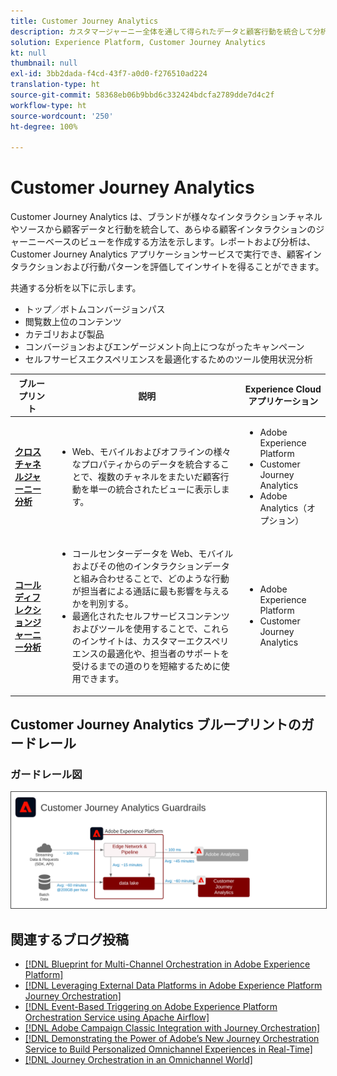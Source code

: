 ```yaml
---
title: Customer Journey Analytics
description: カスタマージャーニー全体を通して得られたデータと顧客行動を統合して分析します。
solution: Experience Platform, Customer Journey Analytics
kt: null
thumbnail: null
exl-id: 3bb2dada-f4cd-43f7-a0d0-f276510ad224
translation-type: ht
source-git-commit: 58368eb06b9bbd6c332424bdcfa2789dde7d4c2f
workflow-type: ht
source-wordcount: '250'
ht-degree: 100%

---
```


# Customer Journey Analytics

Customer Journey Analytics は、ブランドが様々なインタラクションチャネルやソースから顧客データと行動を統合して、あらゆる顧客インタラクションのジャーニーベースのビューを作成する方法を示します。レポートおよび分析は、Customer Journey Analytics アプリケーションサービスで実行でき、顧客インタラクションおよび行動パターンを評価してインサイトを得ることができます。

共通する分析を以下に示します。

* トップ／ボトムコンバージョンパス
* 閲覧数上位のコンテンツ
* カテゴリおよび製品
* コンバージョンおよびエンゲージメント向上につながったキャンペーン
* セルフサービスエクスペリエンスを最適化するためのツール使用状況分析

| ブループリント | 説明 | Experience Cloud アプリケーション |
|---|---|---|
| **[クロスチャネルジャーニー分析](digital-behavioral-data-consolidation.md)** | <ul><li>Web、モバイルおよびオフラインの様々なプロパティからのデータを統合することで、複数のチャネルをまたいだ顧客行動を単一の統合されたビューに表示します。</li></ul> | <ul><li>Adobe Experience Platform</li><li>Customer Journey Analytics</li><li>Adobe Analytics（オプション）</li></ul> |
| **[コールディフレクションジャーニー分析](call-deflect.md)** | <ul><li>コールセンターデータを Web、モバイルおよびその他のインタラクションデータと組み合わせることで、どのような行動が担当者による通話に最も影響を与えるかを判別する。</li><li>最適化されたセルフサービスコンテンツおよびツールを使用することで、これらのインサイトは、カスタマーエクスペリエンスの最適化や、担当者のサポートを受けるまでの道のりを短縮するために使用できます。  </li></ul> | <ul><li>Adobe Experience Platform</li><li>Customer Journey Analytics</li> |

## Customer Journey Analytics ブループリントのガードレール

### ガードレール図

<img src="assets/cja_guardrails.svg" alt="Customer Journey Analytics ブループリントのガードレール図" style="border:1px solid #4a4a4a" />


## 関連するブログ投稿

* [[!DNL Blueprint for Multi-Channel Orchestration in Adobe Experience Platform]](https://medium.com/adobetech/blueprint-for-multi-channel-orchestration-in-adobe-experience-platform-c68317e94184)
* [[!DNL Leveraging External Data Platforms in Adobe Experience Platform Journey Orchestration]](https://medium.com/adobetech/leveraging-external-data-platforms-in-adobe-experience-platform-journey-orchestration-54fc6134fe17)
* [[!DNL Event-Based Triggering on Adobe Experience Platform Orchestration Service using Apache Airflow]](https://medium.com/adobetech/event-based-triggering-on-adobe-experience-platform-orchestration-service-using-apache-airflow-8607b28251f1)
* [[!DNL Adobe Campaign Classic Integration with Journey Orchestration]](https://medium.com/adobetech/adobe-campaign-classic-integration-with-journey-orchestration-ae577653281)
* [[!DNL Demonstrating the Power of Adobe’s New Journey Orchestration Service to Build Personalized Omnichannel Experiences in Real-Time]](https://medium.com/adobetech/demonstrating-the-power-of-adobes-new-journey-orchestration-service-to-build-personalized-aa60d88cd34)
* [[!DNL Journey Orchestration in an Omnichannel World]](https://medium.com/adobetech/journey-orchestration-in-an-omnichannel-world-3a2d32d556d9)
